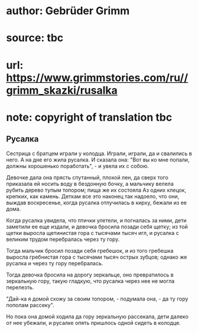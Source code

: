 # author: Gebrüder Grimm
# source: tbc
# url: https://www.grimmstories.com/ru//grimm_skazki/rusalka
# note: copyright of translation tbc

## Русалка 

Сестрица с братцем играли у колодца. Играли, играли, да и свалились в
него. А на дне его жила русалка. И сказала она: "Вот вы ко мне попали,
должны хорошенько поработать", - и увела их с собою.

Девочке дала она прясть спутанный, плохой лен, да сверх того приказала
ей носить воду в бездонную бочку, а мальчику велела рубить дерево тупым
топором; пища же их состояла Аз одних клецок, крепких, как камень.
Деткам все это наконец так надоело, что они, выждав воскресенье, когда
русалка отлучилась в кирху, бежали из ее дома.

Когда русалка увидела, что птички улетели, и погналась за ними, дети
заметили ее еще издали, и девочка бросила позади себя щетку; из той
щетки выросла щетинистая гора с тысячами тысяч игл, и русалка с великим
трудом перебралась через ту гору.

Тогда мальчик бросил позади себя гребешок, и из того гребешка выросла
гребнистая гора с тысячами тысяч острых зубцов; однако же русалка и
через ту гору перебралась.

Тогда девочка бросила на дорогу зеркальце, оно превратилось в зеркальную
гору, такую гладкую, что русалка через нее не могла перелезть.

"Дай-ка я домой схожу за своим топором, - подумала она, - да ту гору
пополам рассеку".

Но пока она домой ходила да гору зеркальную рассекала, дети далеко от
нее убежали, и русалке опять пришлось одной сидеть в колодце.
